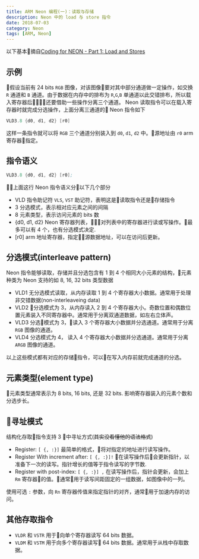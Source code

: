 ```yaml
---
title: ARM Neon 编程(一)：读取与存储
description: Neon 中的 load 与 store 指令
date: 2018-07-03
category: Neon
tags: [ARM, Neon]
---
```


以下基本摘自[Coding for NEON - Part 1: Load and Stores
](https://community.arm.com/processors/b/blog/posts/coding-for-neon---part-1-load-and-stores)

## 示例

假设当前有 24 bits `RGB` 图像，对该图像要对其中部分通道做一定操作，如交换 `R` 通道和 `B` 通道。由于数据在内存中的排布为 `R`,`G`,`B` 单通道以此交错排布，所以载入寄存器后还要借助一些操作分离三个通道。
Neon 读取指令可以在载入寄存器时就完成分选操作，上面分离三通道的 Neon 指令如下

```asm
VLD3.8 {d0, d1, d2} [r0]
```

这样一条指令就可以将 `RGB` 三个通道分别装入到 `d0`, `d1`, `d2` 中。源地址由 `r0` arm 寄存器指定。

## 指令语义

```asm
VLD3.8 {d0, d1, d2} [r0];
```

上面这行 Neon 指令语义分以下几个部分

- VLD
    指令助记符 `VLS`, `VST` 助记符，表明这是读取指令还是存储指令
- 3
    分选模式，表示相对应元素之间的间隔
- 8
    元素类型，表示访问元素的 bits 数
- {d0, d1, d2}
    Neon 寄存器列表，对列表中的寄存器进行读或写操作。最多可以有 4 个，也有分选模式决定.
- [r0]
    arm 地址寄存器，指定源数据地址，可以在访问后更新。

## 分选模式(interleave pattern)

Neon 指令能够读取，存储并且分选包含有 1 到 4 个相同大小元素的结构，元素种类为 Neon 支持的如 8, 16, 32 bits 类型数据

- VLD1
    无分选模式读取，从内存读取 1 到 4 个寄存器大小数据。通常用于处理非交错数据(non-interleaveing data)
- VLD2
    分选模式为 3，从内存读入 2 到 4 个寄存器大小。奇数位置和偶数位置元素装入不同寄存器中。通常用于分离双通道数据，如左右立体声。
- VLD3
    分选模式为 3，读入 3 个寄存器大小数据并分选通道。通常用于分离 `RGB` 图像的通道。
- VLD4
    分选模式为 4， 读入 4 个寄存器大小数据并分选通道。通常用于分离 `ARGB` 图像的通道。

以上这些模式都有对应的存储指令，可以在写入内存前就完成通道的分选。

## 元素类型(element type)

元素类型通常表示为 8 bits, 16 bits, 还是 32 bits. 影响寄存器装入的元素个数和分选步长。

## 寻址模式

结构化存取指令支持 3 中寻址方式(~~其实没看懂他的语法格式~~)

- Register: `[ {, :}]`
    最简单的格式，将对指定的地址进行读写操作。
- Register With increment after: `[ {, :}]!`
    在读写操作后会更新指针，以准备下一次的读写。指针增长的值等于指令读写的字节数.
- Register with post-index: `[ {, :}] ,`
    在读写操作后，指针会更新，会加上 `Rm` 寄存器的值。通常用于读写间距固定的一组数据，如图像中的一列。

使用可选 `:` 参数，向 `Rn` 寄存器传值来指定指针的对齐，通常用于加速内存的访问。

## 其他存取指令

- `VLDR` 和 `VSTR`
    用于向单个寄存器读写 64 bits 数据。
- `VLDM` 和 `VSTM`
    用于向多个寄存器读写 64 bits 数据。通常用于从栈中存取数据。